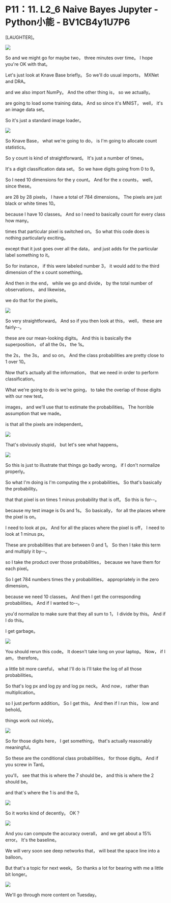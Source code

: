 # P11：11. L2_6 Naive Bayes Jupyter - Python小能 - BV1CB4y1U7P6

 [LAUGHTER]。

![](img/920e8037c3ff7e2d551b095feeb71708_1.png)

 So and we might go for maybe two， three minutes over time。 I hope you're OK with that。

 Let's just look at Knave Base briefly。 So we'll do usual imports， MXNet and DRA。

 and we also import NumPy。 And the other thing is， so we actually。

 are going to load some training data。 And so since it's MNIST， well， it's an image data set。

 So it's just a standard image loader。

![](img/920e8037c3ff7e2d551b095feeb71708_3.png)

 So Knave Base， what we're going to do， is I'm going to allocate count statistics。

 So y count is kind of straightforward。 It's just a number of times。

 It's a digit classification data set。 So we have digits going from 0 to 9。

 So I need 10 dimensions for the y count。 And for the x counts， well， since these。

 are 28 by 28 pixels， I have a total of 784 dimensions。 The pixels are just black or white times 10。

 because I have 10 classes。 And so I need to basically count for every class how many。

 times that particular pixel is switched on。 So what this code does is nothing particularly exciting。

 except that it just goes over all the data， and just adds for the particular label something to it。

 So for instance， if this were labeled number 3， it would add to the third dimension of the x count something。

 And then in the end， while we go and divide， by the total number of observations， and likewise。

 we do that for the pixels。

![](img/920e8037c3ff7e2d551b095feeb71708_5.png)

 So very straightforward。 And so if you then look at this， well， these are fairly--。

 these are our mean-looking digits。 And this is basically the superposition， of all the 0s， the 1s。

 the 2s， the 3s， and so on。 And the class probabilities are pretty close to 1 over 10。

 Now that's actually all the information， that we need in order to perform classification。

 What we're going to do is we're going， to take the overlap of those digits with our new test。

 images， and we'll use that to estimate the probabilities。 The horrible assumption that we made。

 is that all the pixels are independent。

![](img/920e8037c3ff7e2d551b095feeb71708_7.png)

 That's obviously stupid， but let's see what happens。



![](img/920e8037c3ff7e2d551b095feeb71708_9.png)

 So this is just to illustrate that things go badly wrong， if I don't normalize properly。

 So what I'm doing is I'm computing the x probabilities。 So that's basically the probability。

 that that pixel is on times 1 minus probability that is off。 So this is for--。

 because my test image is 0s and 1s。 So basically， for all the places where the pixel is on。

 I need to look at px。 And for all the places where the pixel is off， I need to look at 1 minus px。

 These are probabilities that are between 0 and 1。 So then I take this term and multiply it by--。

 so I take the product over those probabilities， because we have them for each pixel。

 So I get 784 numbers times the y probabilities， appropriately in the zero dimension。

 because we need 10 classes。 And then I get the corresponding probabilities。 And if I wanted to--。

 you'd normalize to make sure that they all sum to 1， I divide by this。 And if I do this。

 I get garbage。

![](img/920e8037c3ff7e2d551b095feeb71708_11.png)

 You should rerun this code。 It doesn't take long on your laptop。 Now， if I am， therefore。

 a little bit more careful， what I'll do is I'll take the log of all those probabilities。

 So that's log px and log py and log px neck。 And now， rather than multiplication。

 so I just perform addition。 So I get this。 And then if I run this， low and behold。

 things work out nicely。

![](img/920e8037c3ff7e2d551b095feeb71708_13.png)

 So for those digits here， I get something， that's actually reasonably meaningful。

 So these are the conditional class probabilities， for those digits。 And if you screw in Tard。

 you'll， see that this is where the 7 should be， and this is where the 2 should be。

 and that's where the 1 is and the 0。

![](img/920e8037c3ff7e2d551b095feeb71708_15.png)

 So it works kind of decently。 OK？

![](img/920e8037c3ff7e2d551b095feeb71708_17.png)

 And you can compute the accuracy overall， and we get about a 15% error。 It's the baseline。

 We will very soon see deep networks that， will beat the space line into a balloon。

 But that's a topic for next week。 So thanks a lot for bearing with me a little bit longer。



![](img/920e8037c3ff7e2d551b095feeb71708_19.png)

 We'll go through more content on Tuesday。